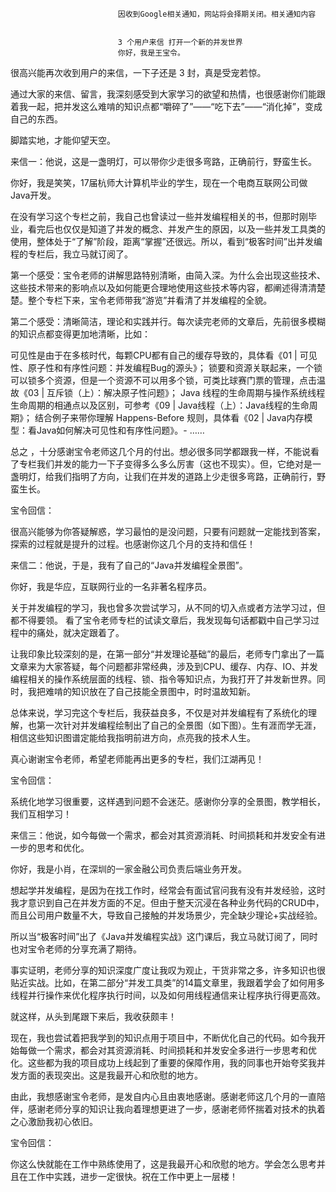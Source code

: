 
                            
                            因收到Google相关通知，网站将会择期关闭。相关通知内容
                            
                            
                            3 个用户来信 打开一个新的并发世界
                            你好，我是王宝令。

很高兴能再次收到用户的来信，一下子还是 3 封，真是受宠若惊。

通过大家的来信、留言，我深刻感受到大家学习的欲望和热情，也很感谢你们能跟着我一起，把并发这么难啃的知识点都“嚼碎了”——“吃下去”——“消化掉”，变成自己的东西。

脚踏实地，才能仰望天空。

来信一：他说，这是一盏明灯，可以带你少走很多弯路，正确前行，野蛮生长。

你好，我是笑笑，17届杭师大计算机毕业的学生，现在一个电商互联网公司做 Java开发。

在没有学习这个专栏之前，我自己也曾读过一些并发编程相关的书，但那时刚毕业，看完后也仅仅是知道了并发的概念、并发产生的原因，以及一些并发工具类的使用，整体处于“了解”阶段，距离“掌握”还很远。所以，看到“极客时间”出并发编程的专栏后，我立马就订阅了。

第一个感受：宝令老师的讲解思路特别清晰，由简入深。为什么会出现这些技术、这些技术带来的影响点以及如何能更合理地使用这些技术等内容，都阐述得清清楚楚。整个专栏下来，宝令老师带我“游览”并看清了并发编程的全貌。

第二个感受：清晰简洁，理论和实践并行。每次读完老师的文章后，先前很多模糊的知识点都变得更加地清晰，比如：


可见性是由于在多核时代，每颗CPU都有自己的缓存导致的，具体看《01 | 可见性、原子性和有序性问题：并发编程Bug的源头》；
锁要和资源关联起来，一个锁可以锁多个资源，但是一个资源不可以用多个锁，可类比球赛门票的管理，点击温故《03 | 互斥锁（上）：解决原子性问题》；
Java 线程的生命周期与操作系统线程生命周期的相通点以及区别，可参考《09 | Java线程（上）：Java线程的生命周期》；
结合例子来带你理解 Happens-Before 规则，具体看《02 | Java内存模型：看Java如何解决可见性和有序性问题》。-
……


总之 ，十分感谢宝令老师这几个月的付出。想必很多同学都跟我一样，不能说看了专栏我们并发的能力一下子变得多么多么厉害（这也不现实）。但，它绝对是一盏明灯，给我们指明了方向，让我们在并发的道路上少走很多弯路，正确前行，野蛮生长。

宝令回信：

很高兴能够为你答疑解惑，学习最怕的是没问题，只要有问题就一定能找到答案，探索的过程就是提升的过程。也感谢你这几个月的支持和信任！



来信二：他说，于是，我有了自己的“Java并发编程全景图”。

你好，我是华应，互联网行业的一名非著名程序员。

关于并发编程的学习，我也曾多次尝试学习，从不同的切入点或者方法学习过，但都不得要领。 看了宝令老师专栏的试读文章后，我发现每句话都戳中自己学习过程中的痛处，就决定跟着了。

让我印象比较深刻的是，在第一部分“并发理论基础”的最后，老师专门拿出了一篇文章来为大家答疑，每个问题都非常经典，涉及到CPU、缓存、内存、IO、并发编程相关的操作系统层面的线程、锁、指令等知识点，为我打开了并发新世界。同时，我把难啃的知识放在了自己技能全景图中，时时温故知新。

总体来说，学习完这个专栏后，我获益良多，不仅是对并发编程有了系统化的理解，也第一次针对并发编程绘制出了自己的全景图（如下图）。生有涯而学无涯，相信这些知识图谱定能给我指明前进方向，点亮我的技术人生。

真心谢谢宝令老师，希望老师能再出更多的专栏，我们江湖再见！



宝令回信：

系统化地学习很重要，这样遇到问题不会迷茫。感谢你分享的全景图，教学相长，我们互相学习！



来信三：他说，如今每做一个需求，都会对其资源消耗、时间损耗和并发安全有进一步的思考和优化。

你好，我是小肖，在深圳的一家金融公司负责后端业务开发。

想起学并发编程，是因为在找工作时，经常会有面试官问我有没有并发经验，这时我才意识到自己在并发方面的不足。但由于整天沉浸在各种业务代码的CRUD中，而且公司用户数量不大，导致自己接触的并发场景少，完全缺少理论+实战经验。

所以当“极客时间”出了《Java并发编程实战》这门课后，我立马就订阅了，同时也对宝令老师的分享充满了期待。

事实证明，老师分享的知识深度广度让我叹为观止，干货非常之多，许多知识也很贴近实战。比如，在第二部分“并发工具类”的14篇文章里，我跟着学会了如何用多线程并行操作来优化程序执行时间，以及如何用线程通信来让程序执行得更高效。

就这样，从头到尾跟下来后，我收获颇丰！

现在，我也尝试着把我学到的知识点用于项目中，不断优化自己的代码。如今我开始每做一个需求，都会对其资源消耗、时间损耗和并发安全多进行一步思考和优化。这些都为我的项目成功上线起到了重要的保障作用，我的同事也开始夸奖我并发方面的表现突出。这是我最开心和欣慰的地方。

由此，我想感谢宝令老师，是发自内心且由衷地感谢。感谢老师这几个月的一直陪伴，感谢老师分享的知识让我向着理想更进了一步，感谢老师怀揣着对技术的执着之心激励我初心依旧。

宝令回信：

你这么快就能在工作中熟练使用了，这是我最开心和欣慰的地方。学会怎么思考并且在工作中实践，进步一定很快。祝在工作中更上一层楼！

                        
                        
                            